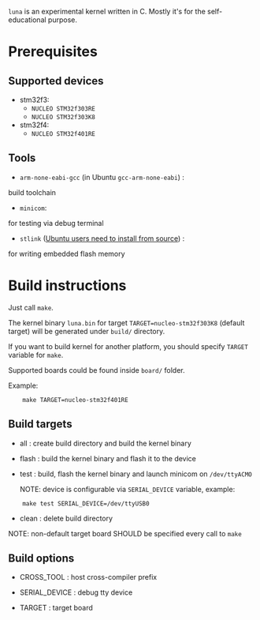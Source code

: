 `luna` is an experimental kernel written in C. Mostly it's for the
self-educational purpose.

# Prerequisites

## Supported devices

- stm32f3:
    - `NUCLEO STM32f303RE`
    - `NUCLEO STM32f303K8`
- stm32f4:
    - `NUCLEO STM32f401RE`

## Tools

- `arm-none-eabi-gcc` (in Ubuntu `gcc-arm-none-eabi`) :

build toolchain

- `minicom`:

for testing via debug terminal

- `stlink` ([Ubuntu users need to install from source](
https://github.com/texane/stlink/blob/master/doc/compiling.md)) :

for writing embedded flash memory

# Build instructions

Just call `make`.

The kernel binary `luna.bin` for target `TARGET=nucleo-stm32f303K8`
(default target) will be generated under `build/` directory.

If you want to build kernel for another platform, you should specify `TARGET`
variable for `make`.

Supported boards could be found inside `board/` folder.

Example:
```
    make TARGET=nucleo-stm32f401RE
```

## Build targets

- all :
create build directory and build the kernel binary

- flash :
build the kernel binary  and flash it to the device

- test :
build, flash the kernel binary and launch minicom on `/dev/ttyACMO`

    NOTE: device is configurable via `SERIAL_DEVICE` variable, example:
```
    make test SERIAL_DEVICE=/dev/ttyUSB0
```

- clean :
delete build directory

NOTE: non-default target board SHOULD be specified every call to `make`

## Build options

- CROSS_TOOL :
host cross-compiler prefix

- SERIAL_DEVICE :
debug tty device

- TARGET :
target board
